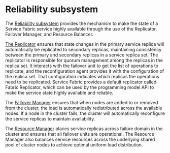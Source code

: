 # Reliability subsystem

The [Reliability subsystem](https://github.com/Microsoft/service-fabric/tree/master/src/prod/src/Reliability) provides the mechanism to make the state of a Service Fabric service highly available through the use of the Replicator, Failover Manager, and Resource Balancer.  

[The Replicator](https://github.com/Microsoft/service-fabric/tree/master/src/prod/src/Reliability/Replication) ensures that state changes in the primary service replica will automatically be replicated to secondary replicas, maintaining consistency between the primary and secondary replicas in a service replica set. The replicator is responsible for quorum management among the replicas in the replica set. It interacts with the failover unit to get the list of operations to replicate, and the reconfiguration agent provides it with the configuration of the replica set. That configuration indicates which replicas the operations need to be replicated. Service Fabric provides a default replicator called Fabric Replicator, which can be used by the programming model API to make the service state highly available and reliable.  

The [Failover Manager](https://github.com/Microsoft/service-fabric/tree/master/src/prod/src/Reliability/Failover/fm) ensures that when nodes are added to or removed from the cluster, the load is automatically redistributed across the available nodes. If a node in the cluster fails, the cluster will automatically reconfigure the service replicas to maintain availability.  

The [Resource Manager](https://github.com/Microsoft/service-fabric/tree/master/src/prod/src/Reliability/Failover/ra) places service replicas across failure domain in the cluster and ensures that all failover units are operational. The Resource Manager also balances service resources across the underlying shared pool of cluster nodes to achieve optimal uniform load distribution.
